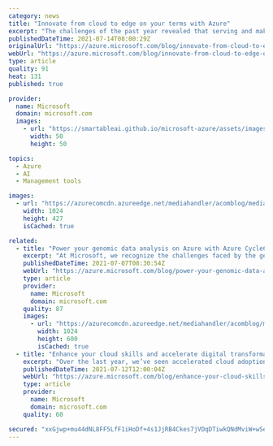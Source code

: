 ```yaml
---
category: news
title: "Innovate from cloud to edge on your terms with Azure"
excerpt: "The challenges of the past year revealed that serving and making a difference for each other, our communities, and the world around us is more critical than ever. In order to persevere and drive business success, organizations must be future-ready, build on their terms, operate hybrid seamlessly, and"
publishedDateTime: 2021-07-14T08:00:29Z
originalUrl: "https://azure.microsoft.com/blog/innovate-from-cloud-to-edge-on-your-terms-with-azure/"
webUrl: "https://azure.microsoft.com/blog/innovate-from-cloud-to-edge-on-your-terms-with-azure/"
type: article
quality: 91
heat: 131
published: true

provider:
  name: Microsoft
  domain: microsoft.com
  images:
    - url: "https://smartableai.github.io/microsoft-azure/assets/images/organizations/microsoft.com-50x50.jpg"
      width: 50
      height: 50

topics:
  - Azure
  - AI
  - Management tools

images:
  - url: "https://azurecomcdn.azureedge.net/mediahandler/acomblog/media/Default/blog/7d530ede-a64e-4282-b82d-a8657faa18ed.png"
    width: 1024
    height: 427
    isCached: true

related:
  - title: "Power your genomic data analysis on Azure with Azure CycleCloud"
    excerpt: "At Microsoft, we recognize the challenges faced by the genomics community and are striving to build an ecosystem that can facilitate genomics computing work for all. We’ve focused our efforts on three main core areas: research and discovery in genomics data, building out a platform to enable rapid automation"
    publishedDateTime: 2021-07-07T08:30:54Z
    webUrl: "https://azure.microsoft.com/blog/power-your-genomic-data-analysis-on-azure-with-azure-cyclecloud/"
    type: article
    provider:
      name: Microsoft
      domain: microsoft.com
    quality: 87
    images:
      - url: "https://azurecomcdn.azureedge.net/mediahandler/acomblog/media/Default/blog/ca17f52f-3388-4ca1-b693-ad585cc4e72e.jpg"
        width: 1024
        height: 600
        isCached: true
  - title: "Enhance your cloud skills and accelerate digital transformation with Inside Azure for IT"
    excerpt: "Over the last year, we’ve seen accelerated cloud adoption and digital transformation across every industry—all aimed at optimizing business operations, saving money, and enhancing customer experiences. Today, we’re introducing Inside Azure for IT, a new online technical skilling program with resources"
    publishedDateTime: 2021-07-12T12:00:04Z
    webUrl: "https://azure.microsoft.com/blog/enhance-your-cloud-skills-and-accelerate-digital-transformation-with-inside-azure-for-it/"
    type: article
    provider:
      name: Microsoft
      domain: microsoft.com
    quality: 60

secured: "xxGjwp+mu44dNL8FF5LfF1iHoDf+4s1JjRB4Ckes7jVDqDTiwkQNdMviW+wSeDEuf6awKoPnDcdtMuEkRX6P68H6hfw7oxnPvlsE5fLNx1F2axcFKioImXyTTw5AdiBIh6V4ITaPZAx+k6O0mbvClhMA4Mzu4aWuGA+2u82VloygrpiIH+pJMR7CpcVaR/Tw/2ARXODFlmTRqO9VavpLubmpnFvAddJFHp7+/akak9vLWFRBVMwu58FFTQNOqGCKtw+nEnWHuMtoIrn74Nmj8+fTzd6oldiMAuRFfdemuefldU6KnDjlYa32vqRn2XO26mvHldPuLei9YPGLblrTJ+U7kwhLHag9xpbI7d2RV2Y=;YN78khh/cEkUazaPXrwwgg=="
---
```


